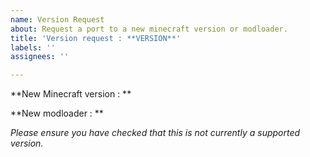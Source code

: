 ```yaml
---
name: Version Request
about: Request a port to a new minecraft version or modloader.
title: 'Version request : **VERSION**'
labels: ''
assignees: ''

---
```


**New Minecraft version : **

**New modloader : **

*Please ensure you have checked that this is not currently a supported version.*
